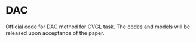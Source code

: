 # DAC
Official code for DAC method for CVGL task. The codes and models will be released upon acceptance of the paper.

